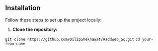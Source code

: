 ## Installation

Follow these steps to set up the project locally:

1. **Clone the repository:**

``git clone https://github.com/DilipShekhawat/Aaddweb_So.git``
``cd your-repo-name``



